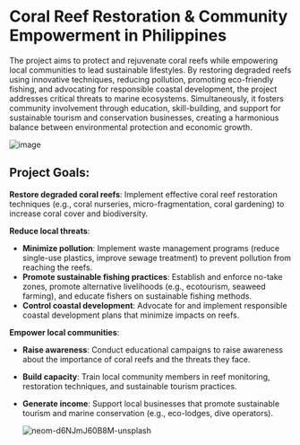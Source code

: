 # Coral Reef Restoration & Community Empowerment in Philippines

The project aims to protect and rejuvenate coral reefs while empowering local communities to lead sustainable lifestyles. By restoring degraded reefs using innovative techniques, reducing pollution, promoting eco-friendly fishing, and advocating for responsible coastal development, the project addresses critical threats to marine ecosystems. Simultaneously, it fosters community involvement through education, skill-building, and support for sustainable tourism and conservation businesses, creating a harmonious balance between environmental protection and economic growth.

![image](https://github.com/user-attachments/assets/d6da5dbf-b019-425a-9c0c-abd91b92f747)

## Project Goals:

 **Restore degraded coral reefs**: Implement effective coral reef restoration techniques (e.g., coral nurseries, micro-fragmentation, coral gardening) to increase coral cover and biodiversity.

 **Reduce local threats**:
   - **Minimize pollution**: Implement waste management programs (reduce single-use plastics, improve sewage treatment) to prevent pollution from reaching the reefs.
   - **Promote sustainable fishing practices**: Establish and enforce no-take zones, promote alternative livelihoods (e.g., ecotourism, seaweed farming), and educate fishers on sustainable fishing methods.
   - **Control coastal development**: Advocate for and implement responsible coastal development plans that minimize impacts on reefs.

 **Empower local communities**:
   - **Raise awareness**: Conduct educational campaigns to raise awareness about the importance of coral reefs and the threats they face.
   - **Build capacity**: Train local community members in reef monitoring, restoration techniques, and sustainable tourism practices.
   - **Generate income**: Support local businesses that promote sustainable tourism and marine conservation (e.g., eco-lodges, dive operators).
  
     ![neom-d6NJmJ60B8M-unsplash](https://github.com/user-attachments/assets/6cf44431-adf9-4768-a23c-7360a382aebb)




